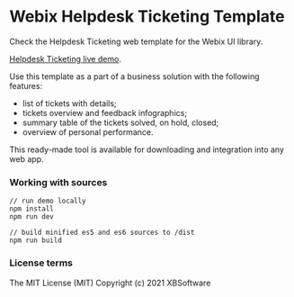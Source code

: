 Webix Helpdesk Ticketing Template
============

Check the Helpdesk Ticketing web template for the Webix UI library.

[Helpdesk Ticketing live demo](https://webix-hub.github.io/helpdesk-template/dist/es5/index.html).

Use this template as a part of a business solution with the following features:

- list of tickets with details;
- tickets overview and feedback infographics;
- summary table of the tickets solved, on hold, closed;
- overview of personal performance.

This ready-made tool is available for downloading and integration into any web app.

### Working with sources

```
// run demo locally
npm install
npm run dev

// build minified es5 and es6 sources to /dist
npm run build
```

### License terms

The MIT License (MIT)
Copyright (c) 2021 XBSoftware